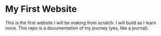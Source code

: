 # My First Website

This is the first website I will be making from scratch. I will build as I learn more.
This repo is a documentation of my journey (yes, like a journal).